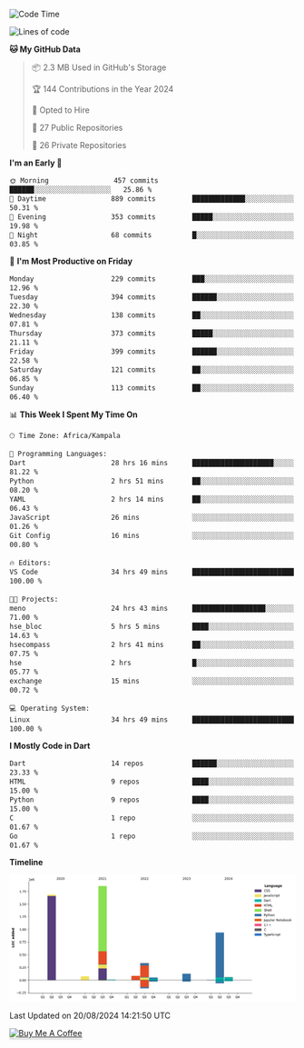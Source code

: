 <!--START_SECTION:waka-->
![Code Time](http://img.shields.io/badge/Code%20Time-831%20hrs%2014%20mins-blue)

![Lines of code](https://img.shields.io/badge/From%20Hello%20World%20I%27ve%20Written-5.2%20million%20lines%20of%20code-blue)

**🐱 My GitHub Data** 

> 📦 2.3 MB Used in GitHub's Storage 
 > 
> 🏆 144 Contributions in the Year 2024
 > 
> 💼 Opted to Hire
 > 
> 📜 27 Public Repositories 
 > 
> 🔑 26 Private Repositories 
 > 
**I'm an Early 🐤** 

```text
🌞 Morning                457 commits         ██████░░░░░░░░░░░░░░░░░░░   25.86 % 
🌆 Daytime                889 commits         █████████████░░░░░░░░░░░░   50.31 % 
🌃 Evening                353 commits         █████░░░░░░░░░░░░░░░░░░░░   19.98 % 
🌙 Night                  68 commits          █░░░░░░░░░░░░░░░░░░░░░░░░   03.85 % 
```
📅 **I'm Most Productive on Friday** 

```text
Monday                   229 commits         ███░░░░░░░░░░░░░░░░░░░░░░   12.96 % 
Tuesday                  394 commits         ██████░░░░░░░░░░░░░░░░░░░   22.30 % 
Wednesday                138 commits         ██░░░░░░░░░░░░░░░░░░░░░░░   07.81 % 
Thursday                 373 commits         █████░░░░░░░░░░░░░░░░░░░░   21.11 % 
Friday                   399 commits         ██████░░░░░░░░░░░░░░░░░░░   22.58 % 
Saturday                 121 commits         ██░░░░░░░░░░░░░░░░░░░░░░░   06.85 % 
Sunday                   113 commits         ██░░░░░░░░░░░░░░░░░░░░░░░   06.40 % 
```


📊 **This Week I Spent My Time On** 

```text
🕑︎ Time Zone: Africa/Kampala

💬 Programming Languages: 
Dart                     28 hrs 16 mins      ████████████████████░░░░░   81.22 % 
Python                   2 hrs 51 mins       ██░░░░░░░░░░░░░░░░░░░░░░░   08.20 % 
YAML                     2 hrs 14 mins       ██░░░░░░░░░░░░░░░░░░░░░░░   06.43 % 
JavaScript               26 mins             ░░░░░░░░░░░░░░░░░░░░░░░░░   01.26 % 
Git Config               16 mins             ░░░░░░░░░░░░░░░░░░░░░░░░░   00.80 % 

🔥 Editors: 
VS Code                  34 hrs 49 mins      █████████████████████████   100.00 % 

🐱‍💻 Projects: 
meno                     24 hrs 43 mins      ██████████████████░░░░░░░   71.00 % 
hse_bloc                 5 hrs 5 mins        ████░░░░░░░░░░░░░░░░░░░░░   14.63 % 
hsecompass               2 hrs 41 mins       ██░░░░░░░░░░░░░░░░░░░░░░░   07.75 % 
hse                      2 hrs               █░░░░░░░░░░░░░░░░░░░░░░░░   05.77 % 
exchange                 15 mins             ░░░░░░░░░░░░░░░░░░░░░░░░░   00.72 % 

💻 Operating System: 
Linux                    34 hrs 49 mins      █████████████████████████   100.00 % 
```

**I Mostly Code in Dart** 

```text
Dart                     14 repos            ██████░░░░░░░░░░░░░░░░░░░   23.33 % 
HTML                     9 repos             ████░░░░░░░░░░░░░░░░░░░░░   15.00 % 
Python                   9 repos             ████░░░░░░░░░░░░░░░░░░░░░   15.00 % 
C                        1 repo              ░░░░░░░░░░░░░░░░░░░░░░░░░   01.67 % 
Go                       1 repo              ░░░░░░░░░░░░░░░░░░░░░░░░░   01.67 % 
```



**Timeline**

![Lines of Code chart](https://raw.githubusercontent.com/drexhacker/drexhacker/main/assets/bar_graph.png)


 Last Updated on 20/08/2024 14:21:50 UTC
<!--END_SECTION:waka-->

<a href="https://www.buymeacoffee.com/drexsoftorg" target="_blank"><img src="https://www.buymeacoffee.com/assets/img/custom_images/orange_img.png" alt="Buy Me A Coffee" style="height: 41px !important;width: 174px !important;box-shadow: 0px 3px 2px 0px rgba(190, 190, 190, 0.5) !important;-webkit-box-shadow: 0px 3px 2px 0px rgba(190, 190, 190, 0.5) !important;" ></a>


<!---
drexhacker/drexhacker is a ✨ special ✨ repository because its `README.md` (this file) appears on your GitHub profile.
You can click the Preview link to take a look at your changes.
--->
